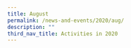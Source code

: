 ```yaml
---
title: August
permalink: /news-and-events/2020/aug/
description: ""
third_nav_title: Activities in 2020
---
```

